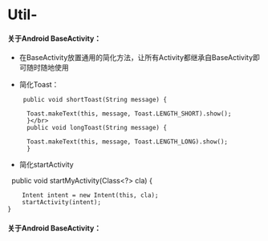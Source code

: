 # Util-
#### 关于Android BaseActivity：
* 在BaseActivity放置通用的简化方法，让所有Activity都继承自BaseActivity即可随时随地使用</br>
* 简化Toast：</br>


       public void shortToast(String message) {
  
        Toast.makeText(this, message, Toast.LENGTH_SHORT).show();
        }</br>
        public void longToast(String message) {

        Toast.makeText(this, message, Toast.LENGTH_LONG).show();
        }
    
* 简化startActivity  </br>


       public void startMyActivity(Class<?> cla) {
                
		Intent intent = new Intent(this, cla);
		startActivity(intent);
	}
	
    
#### 关于Android BaseActivity：
